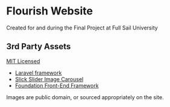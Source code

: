 # Flourish Website
Created for and during the Final Project at Full Sail University

## 3rd Party Assets

[MIT Licensed](http://opensource.org/licenses/MIT)
* [Laravel framework](http://laravel.com/)
* [Slick Slider Image Carousel](https://github.com/kenwheeler/slick)
* [Foundation Front-End Framework](http://foundation.zurb.com/)

Images are public domain, or sourced appropriately on the site. 